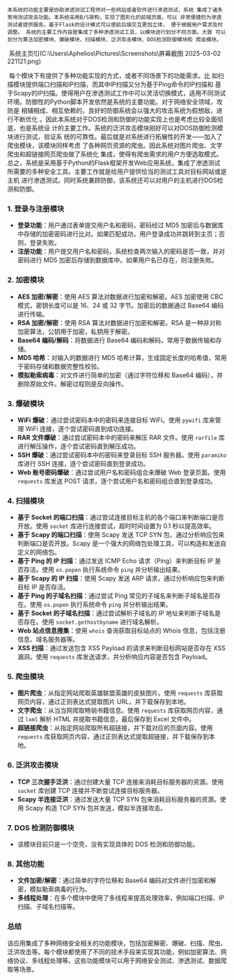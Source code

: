 	本系统的功能主要是协助渗透测试工程师对一些网站或者软件进行渗透测试，系统 集成了诸多常用测试攻击功能。本系统采用B/S架构，实现了图形化的前端页面，可以 非常便捷的为渗透测试者提供服务。基于Flask的设计模式可以使前后端交互更加立体， 便于根据用户需求及时调整。 系统的主要工作内容是集成了多种渗透测试工具，以模块进行划分不同方面。大致 可以划分为算法加密模块、爆破模块、扫描模块、泛洪攻击模块、DOS检测防御模块和 爬虫模块。

​									         系统主页![](C:\Users\Aphelios\Pictures\Screenshots\屏幕截图 2025-03-02 221121.png)

​	每个模块下有提供了多种功能实现的方式，或者不同场景下的功能需求。比 如扫描模块提供端口扫描和IP扫描，而其中IP扫描又分为基于Ping命令的IP扫描和 基于Scapy的IP扫描。使得用户在渗透测试工作中可以灵活切换模式，适用不同测试 环境。防御性的Python脚本开发依然是系统的主要功能。对于网络安全领域，攻防是 相辅相成、相互依赖的，良好的防御系统会以强大的攻击系统为假想敌，进行不断优化 。因此本系统对于DOS检测和防御的功能实现上也是考虑比较全面彻底，也是系统设 计的主要工作。系统的泛洪攻击模块刚好可以对DOS防御检测模块进行测试，验证系 统的可靠性。最后就是对系统进行拓展性的开发——加入了爬虫模块，该模块同样考虑 了各种网页资源的爬虫。因此系统对图片爬虫、文字爬虫和超链接网页爬虫做了系统化 集成，使得有爬虫需求的用户方便选取模式。 	总之，系统是采用基于Python的Flask框架开发Web应用系统，集成了渗透测试 所需要的多种安全工具。主要工作就是给用户提供恰当的测试工具对目标网站或是主机 进行渗透测试。同时系统兼顾防御，该系统还可以对用户的主机进行DOS检测和防御。



### 1. **登录与注册模块**

   - **登录功能**：用户通过表单提交用户名和密码，密码经过 MD5 加密后与数据库中存储的加密密码进行比对。如果匹配成功，用户登录成功并跳转到主页；否则，登录失败。
   - **注册功能**：用户提交用户名和密码，系统检查两次输入的密码是否一致，并对密码进行 MD5 加密后存储到数据库中。如果用户名已存在，则注册失败。

### 2. **加密模块**
   - **AES 加密/解密**：使用 AES 算法对数据进行加密和解密。AES 加密使用 CBC 模式，密钥长度可以是 16、24 或 32 字节。加密后的数据通过 Base64 编码进行传输。
   - **RSA 加密/解密**：使用 RSA 算法对数据进行加密和解密。RSA 是一种非对称加密算法，公钥用于加密，私钥用于解密。
   - **Base64 编码/解码**：将数据进行 Base64 编码和解码，常用于数据传输和存储。
   - **MD5 哈希**：对输入的数据进行 MD5 哈希计算，生成固定长度的哈希值，常用于密码存储和数据完整性校验。
   - **模拟勒索病毒**：对文件进行简单的加密（通过字符位移和 Base64 编码），并删除原始文件。解密过程则是反向操作。

### 3. **爆破模块**
   - **WiFi 爆破**：通过尝试密码本中的密码来连接目标 WiFi。使用 `pywifi` 库来管理 WiFi 连接，逐个尝试密码直到成功连接。
   - **RAR 文件爆破**：通过尝试密码本中的密码来解压 RAR 文件。使用 `rarfile` 库进行解压操作，逐个尝试密码直到解压成功。
   - **SSH 爆破**：通过尝试密码本中的密码来登录目标 SSH 服务器。使用 `paramiko` 库进行 SSH 连接，逐个尝试密码直到登录成功。
   - **Web 账号密码爆破**：通过尝试用户名和密码组合来爆破 Web 登录页面。使用 `requests` 库发送 POST 请求，逐个尝试用户名和密码组合直到登录成功。

### 4. **扫描模块**
   - **基于 Socket 的端口扫描**：通过尝试连接目标主机的各个端口来判断端口是否开放。使用 `socket` 库进行连接尝试，超时时间设置为 0.1 秒以提高效率。
   - **基于 Scapy 的端口扫描**：使用 Scapy 发送 TCP SYN 包，通过分析响应包来判断端口是否开放。Scapy 是一个强大的网络包处理工具，可以构造和发送自定义的网络包。
   - **基于 Ping 的 IP 扫描**：通过发送 ICMP Echo 请求（Ping）来判断目标 IP 是否存活。使用 `os.popen` 执行系统命令 `ping` 并分析输出结果。
   - **基于 Scapy 的 IP 扫描**：使用 Scapy 发送 ARP 请求，通过分析响应包来判断目标 IP 是否存活。
   - **基于 Ping 的子域名扫描**：通过尝试 Ping 常见的子域名来判断子域名是否存在。使用 `os.popen` 执行系统命令 `ping` 并分析输出结果。
   - **基于 Socket 的子域名扫描**：通过尝试解析子域名的 IP 地址来判断子域名是否存在。使用 `socket.gethostbyname` 进行域名解析。
   - **Web 站点信息搜集**：使用 `whois` 查询获取目标站点的 Whois 信息，包括注册信息、域名服务器等。
   - **XSS 扫描**：通过发送包含 XSS Payload 的请求来判断目标网站是否存在 XSS 漏洞。使用 `requests` 库发送请求，并分析响应内容是否包含 Payload。

### 5. **爬虫模块**
   - **图片爬虫**：从指定网站爬取英雄联盟英雄的皮肤图片。使用 `requests` 库获取网页内容，通过正则表达式提取图片 URL，并下载保存到本地。
   - **文字爬虫**：从当当网爬取畅销书籍信息。使用 `requests` 库获取网页内容，通过 `lxml` 解析 HTML 并提取书籍信息，最后保存到 Excel 文件中。
   - **超链接爬虫**：从指定网站爬取所有超链接，并下载对应的页面内容。使用 `requests` 库获取网页内容，通过正则表达式提取超链接，并下载保存到本地。

### 6. **泛洪攻击模块**
   - **TCP 三次握手泛洪**：通过创建大量 TCP 连接来消耗目标服务器的资源。使用 `socket` 库创建 TCP 连接并不断尝试连接目标服务器。
   - **Scapy 半连接泛洪**：通过发送大量 TCP SYN 包来消耗目标服务器的资源。使用 Scapy 构造 TCP SYN 包并发送，模拟半连接攻击。

### 7. **DOS 检测防御模块**
   - 该模块目前只是一个空壳，没有实现具体的 DOS 检测和防御功能。

### 8. **其他功能**
   - **文件加密/解密**：通过简单的字符位移和 Base64 编码对文件进行加密和解密，模拟勒索病毒的行为。
   - **多线程处理**：在多个模块中使用了多线程来提高处理效率，例如端口扫描、IP 扫描、子域名扫描等。

### 总结
​	该应用集成了多种网络安全相关的功能模块，包括加密解密、爆破、扫描、爬虫、泛洪攻击等。每个模块都使用了不同的技术手段来实现其功能，例如加密算法、网络协议、多线程处理等。这些功能模块可以用于网络安全测试、渗透测试、数据爬取等场景。
